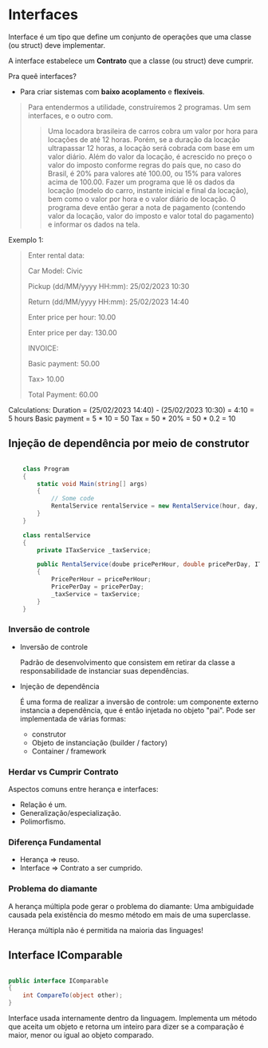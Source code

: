 # Interfaces

Interface é um tipo que define um conjunto de operações que uma classe (ou struct) deve implementar.

A interface estabelece um **Contrato** que a classe (ou struct) deve cumprir.

Pra queê interfaces?

- Para criar sistemas com **baixo acoplamento** e **flexíveis**.

> Para entendermos a utilidade, construíremos 2 programas. Um sem interfaces, e o outro com.
>> Uma locadora brasileira de carros cobra um valor por hora para locações de até 12 horas. Porém, se a duração da locação ultrapassar 12 horas, a locação será cobrada com base em um valor diário. Além do valor da locação, é acrescido no preço o valor do imposto conforme regras do país que, no caso do Brasil, é 20% para valores até 100.00, ou 15% para valores acima de 100.00.
>> Fazer um programa que lê os dados da locação (modelo do carro, instante inicial e final da locação), bem como o valor por hora e o valor diário de locação. O programa deve então gerar a nota de pagamento (contendo valor da locação, valor do imposto e valor total do pagamento) e informar os dados na tela.

Exemplo 1:

> Enter rental data:
>
> Car Model: Civic
>
> Pickup (dd/MM/yyyy HH:mm): 25/02/2023 10:30
>
> Return (dd/MM/yyyy HH:mm): 25/02/2023 14:40
>
> Enter price per hour: 10.00
>
> Enter price per day: 130.00
>
> INVOICE:
>
> Basic payment: 50.00
>
> Tax> 10.00
>
> Total Payment: 60.00

Calculations:
Duration = (25/02/2023 14:40) - (25/02/2023 10:30) = 4:10 = 5 hours
Basic payment = 5 * 10 = 50
Tax = 50 * 20% = 50 * 0.2 = 10

## Injeção de dependência por meio de construtor

```csharp

    class Program
    {
        static void Main(string[] args)
        {
            // Some code
            RentalService rentalService = new RentalService(hour, day, new BrazilTaxService()); // Objeto instanciado diretamente no construtor da classe.
        }
    }

    class rentalService
    {
        private ITaxService _taxService;

        public RentalService(doube pricePerHour, double pricePerDay, ITaxService taxService) // Aceita qualquer objeto que implemente a interface ITaxService
        {
            PricePerHour = pricePerHour;
            PricePerDay = pricePerDay;
            _taxService = taxService;
        }
    }
```
### Inversão de controle

- Inversão de controle

  Padrão de desenvolvimento que consistem em retirar da classe a responsabilidade de instanciar suas dependências.

- Injeção de dependência

  É uma forma de realizar a inversão de controle: um componente externo instancia a dependência, que é então injetada no objeto "pai". Pode ser implementada de várias formas:

   - construtor
   - Objeto de instanciação (builder / factory)
   - Container / framework


### Herdar vs Cumprir Contrato

Aspectos comuns entre herança e interfaces:

- Relação é um.
- Generalização/especialização.
- Polimorfismo.

### Diferença Fundamental

- Herança => reuso.
- Interface => Contrato a ser cumprido.

### Problema do diamante

A herança múltipla pode gerar o problema do diamante: Uma ambiguidade causada pela existência do mesmo método em mais de uma superclasse.

Herança múltipla não é permitida na maioria das linguages!

## Interface IComparable

```csharp

public interface IComparable 
{
    int CompareTo(object other);
}
```
Interface usada internamente dentro da linguagem.
Implementa um método que aceita um objeto e retorna um inteiro para dizer se a comparação é maior, menor ou igual ao objeto comparado.
